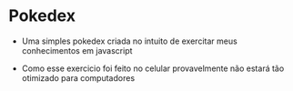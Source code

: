 # Pokedex

- Uma simples pokedex criada no intuito de exercitar meus conhecimentos em javascript

- Como esse exercicio foi feito no celular provavelmente não estará tão otimizado para computadores
